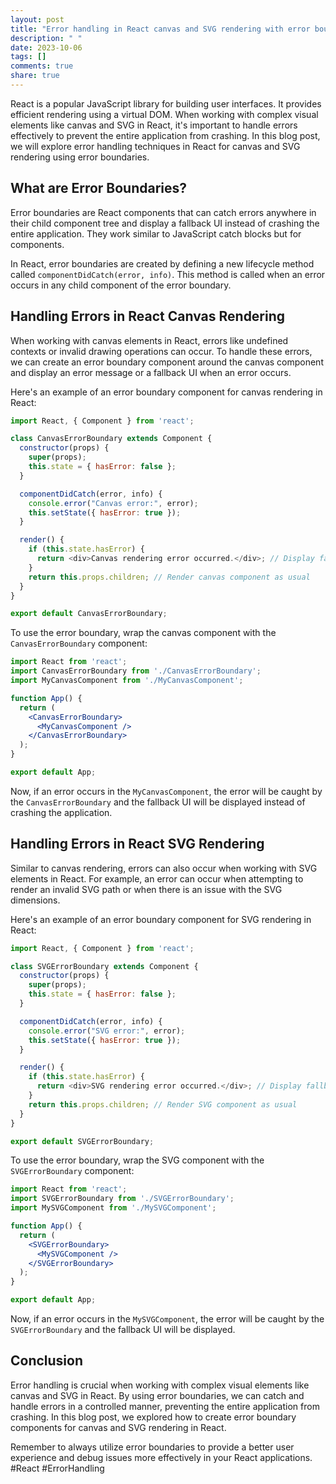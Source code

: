 ```yaml
---
layout: post
title: "Error handling in React canvas and SVG rendering with error boundaries"
description: " "
date: 2023-10-06
tags: []
comments: true
share: true
---
```


React is a popular JavaScript library for building user interfaces. It provides efficient rendering using a virtual DOM. When working with complex visual elements like canvas and SVG in React, it's important to handle errors effectively to prevent the entire application from crashing. In this blog post, we will explore error handling techniques in React for canvas and SVG rendering using error boundaries.

## What are Error Boundaries?

Error boundaries are React components that can catch errors anywhere in their child component tree and display a fallback UI instead of crashing the entire application. They work similar to JavaScript catch blocks but for components.

In React, error boundaries are created by defining a new lifecycle method called `componentDidCatch(error, info)`. This method is called when an error occurs in any child component of the error boundary.

## Handling Errors in React Canvas Rendering

When working with canvas elements in React, errors like undefined contexts or invalid drawing operations can occur. To handle these errors, we can create an error boundary component around the canvas component and display an error message or a fallback UI when an error occurs.

Here's an example of an error boundary component for canvas rendering in React:

```javascript
import React, { Component } from 'react';

class CanvasErrorBoundary extends Component {
  constructor(props) {
    super(props);
    this.state = { hasError: false };
  }

  componentDidCatch(error, info) {
    console.error("Canvas error:", error);
    this.setState({ hasError: true });
  }

  render() {
    if (this.state.hasError) {
      return <div>Canvas rendering error occurred.</div>; // Display fallback UI
    }
    return this.props.children; // Render canvas component as usual
  }
}

export default CanvasErrorBoundary;
```

To use the error boundary, wrap the canvas component with the `CanvasErrorBoundary` component:

```jsx
import React from 'react';
import CanvasErrorBoundary from './CanvasErrorBoundary';
import MyCanvasComponent from './MyCanvasComponent';

function App() {
  return (
    <CanvasErrorBoundary>
      <MyCanvasComponent />
    </CanvasErrorBoundary>
  );
}

export default App;
```

Now, if an error occurs in the `MyCanvasComponent`, the error will be caught by the `CanvasErrorBoundary` and the fallback UI will be displayed instead of crashing the application.

## Handling Errors in React SVG Rendering

Similar to canvas rendering, errors can also occur when working with SVG elements in React. For example, an error can occur when attempting to render an invalid SVG path or when there is an issue with the SVG dimensions.

Here's an example of an error boundary component for SVG rendering in React:

```javascript
import React, { Component } from 'react';

class SVGErrorBoundary extends Component {
  constructor(props) {
    super(props);
    this.state = { hasError: false };
  }

  componentDidCatch(error, info) {
    console.error("SVG error:", error);
    this.setState({ hasError: true });
  }

  render() {
    if (this.state.hasError) {
      return <div>SVG rendering error occurred.</div>; // Display fallback UI
    }
    return this.props.children; // Render SVG component as usual
  }
}

export default SVGErrorBoundary;
```

To use the error boundary, wrap the SVG component with the `SVGErrorBoundary` component:

```jsx
import React from 'react';
import SVGErrorBoundary from './SVGErrorBoundary';
import MySVGComponent from './MySVGComponent';

function App() {
  return (
    <SVGErrorBoundary>
      <MySVGComponent />
    </SVGErrorBoundary>
  );
}

export default App;
```

Now, if an error occurs in the `MySVGComponent`, the error will be caught by the `SVGErrorBoundary` and the fallback UI will be displayed.

## Conclusion

Error handling is crucial when working with complex visual elements like canvas and SVG in React. By using error boundaries, we can catch and handle errors in a controlled manner, preventing the entire application from crashing. In this blog post, we explored how to create error boundary components for canvas and SVG rendering in React.

Remember to always utilize error boundaries to provide a better user experience and debug issues more effectively in your React applications. #React #ErrorHandling